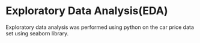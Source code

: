 # Exploratory Data Analysis(EDA)
Exploratory data analysis was performed using python on the car price data set using seaborn library.
